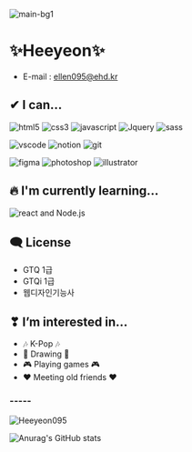 ![main-bg1](https://user-images.githubusercontent.com/128978408/234439022-e50f5ec6-c654-4f7e-b066-1f1189cc271b.PNG)



# ✨Heeyeon✨

- E-mail : ellen095@ehd.kr

 
## ✔ I can...

![html5](https://img.shields.io/badge/HTML5-E34F26?style=for-the-badge&logo=html5&logoColor=white)
![css3](https://img.shields.io/badge/CSS3-1572B6?style=for-the-badge&logo=css3&logoColor=white)
![javascript](https://img.shields.io/badge/JavaScript-323330?style=for-the-badge&logo=javascript&logoColor=F7DF1E)
![Jquery](https://img.shields.io/badge/jQuery-0769AD?style=for-the-badge&logo=jquery&logoColor=white)
![sass](https://img.shields.io/badge/Sass-CC6699?style=for-the-badge&logo=sass&logoColor=white)

![vscode](https://img.shields.io/badge/Made%20for-VSCode-1f425f.svg)
![notion](https://img.shields.io/badge/Notion-000000?style=for-the-badge&logo=notion&logoColor=white)
![git](https://img.shields.io/badge/GIT-E44C30?style=for-the-badge&logo=git&logoColor=white)

![figma](https://img.shields.io/badge/Figma-F24E1E?style=for-the-badge&logo=figma&logoColor=white)
![photoshop](https://img.shields.io/badge/Adobe%20Photoshop-31A8FF?style=for-the-badge&logo=Adobe%20Photoshop&logoColor=black)
![illustrator](https://img.shields.io/badge/Adobe%20Illustrator-FF9A00?style=for-the-badge&logo=adobe%20illustrator&logoColor=white)

 
## 🔥 I'm currently learning...

![react](https://img.shields.io/badge/React-20232A?style=for-the-badge&logo=react&logoColor=61DAFB)
and Node.js

 
## 🗨 License

- GTQ 1급
- GTQi 1급
- 웹디자인기능사

 
## ❣ I’m interested in...

- 🎶 K-Pop 🎶
- 🎨 Drawing 🎨
- 🎮 Playing games 🎮
- ❤ Meeting old friends ❤

### -----

<p><img align="center" src="https://github-readme-stats.vercel.app/api/top-langs?username=Heeyeon095&show_icons=true&locale=en&layout=compact" alt="Heeyeon095" /></p>

![Anurag's GitHub stats](https://github-readme-stats.vercel.app/api?username=Heeyeon095&show_icons=true&theme=radical)
